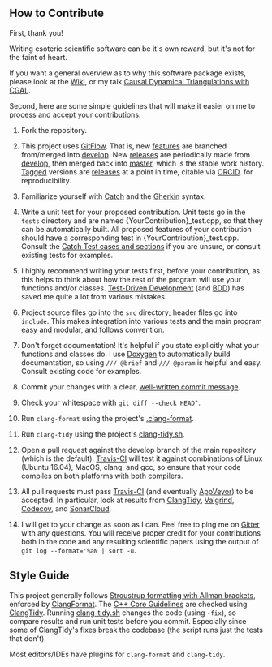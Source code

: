 ## How to Contribute

First, thank you!

Writing esoteric scientific software can be it's own reward, but it's not for the faint of heart.

If you want a general overview as to why this software package exists, please look at the [Wiki], or my talk
[Causal Dynamical Triangulations with CGAL][slides].

Second, here are some simple guidelines that will make it easier on me to process and accept your contributions.

1. Fork the repository.

2. This project uses [GitFlow]. That is, new [features] are branched from/merged into [develop].
New [releases] are periodically made from [develop], then merged back into [master],
which is the stable work history. [Tagged] versions are [releases] at a point in time, citable via [ORCID].
for reproducibility.

3. Familiarize yourself with [Catch] and the [Gherkin] syntax.

4. Write a unit test for your proposed contribution. Unit tests go in the `tests` directory and are named
\{YourContribution\}_test.cpp, so that they can be automatically built.
All proposed features of your contribution should have a corresponding test in \{YourContribution\}_test.cpp.
Consult the [Catch Test cases and sections] if you are unsure, or consult existing tests for examples.

5. I highly recommend writing your tests first, before your contribution, as this helps to think about how the
rest of the program will use your functions and/or classes.
[Test-Driven Development] (and [BDD]) has saved me quite a lot from various mistakes.

6. Project source files go into the `src` directory; header files go into `include`.
This makes integration into various tests and the main program easy and modular, and follows convention.

7. Don't forget documentation! It's helpful if you state explicitly what your functions and classes do.
I use [Doxygen] to automatically build documentation, so using `/// @brief` and `/// @param` is helpful and easy.
Consult existing code for examples.

8. Commit your changes with a clear, [well-written commit message].

9. Check your whitespace with `git diff --check HEAD^`.

10. Run `clang-format` using the project's [.clang-format].

11. Run `clang-tidy` using the project's [clang-tidy.sh].

12. Open a pull request against the develop branch of the main repository (which is the default).
[Travis-CI] will test it against combinations of Linux (Ubuntu 16.04), MacOS, clang, and gcc, so ensure that
your code compiles on both platforms with both compilers.

13. All pull requests must pass [Travis-CI] (and eventually [AppVeyor]) to be accepted.
In particular, look at results from [ClangTidy], [Valgrind], [Codecov], and [SonarCloud].

14. I will get to your change as soon as I can.
Feel free to ping me on [Gitter] with any questions.
You will receive proper credit for your contributions both in the code and any resulting scientific papers
using the output of `git log --format='%aN | sort -u`.

## Style Guide

This project generally follows [Stroustrup formatting with Allman brackets][1], enforced by [ClangFormat].
The [C++ Core Guidelines][cpp-core] are checked using [ClangTidy].
Running [clang-tidy.sh] changes the code (using `-fix`), so compare results and run unit tests before you commit.
Especially since some of ClangTidy's fixes break the codebase (the script runs just the tests that don't).

Most editors/IDEs have plugins for `clang-format` and `clang-tidy`.

[Wiki]: https://github.com/acgetchell/CDT-plusplus/wiki
[Test-Driven Development]: http://alexott.net/en/cpp/CppTestingIntro.html
[Doxygen]: http://doxygen.org
[well-written commit message]: https://chris.beams.io/posts/git-commit/
[Travis-CI]: https://travis-ci.org/acgetchell/CDT-plusplus
[1]: https://isocpp.org/wiki/faq/coding-standards
[2]: http://llvm.org/releases/4.0.0/tools/clang/docs/ClangFormatStyleOptions.html
[ClangFormat]: https://releases.llvm.org/6.0.1/tools/clang/docs/ClangFormat.html
[slides]: http://slides.com/acgetchell/causal-dynamical-triangulations-3
[Valgrind]: http://valgrind.org/docs/manual/quick-start.html#quick-start.mcrun
[cpp-core]: https://github.com/isocpp/CppCoreGuidelines/blob/master/CppCoreGuidelines.md
[clang-tidy.sh]: https://github.com/acgetchell/CDT-plusplus/blob/develop/clang-tidy.sh
[AppVeyor]: https://ci.appveyor.com/project/acgetchell/cdt-plusplus
[Catch]: https://github.com/catchorg/Catch2/blob/master/docs/Readme.md
[Gherkin]: https://www.tutorialspoint.com/behavior_driven_development/behavior_driven_development_gherkin.htm
[BDD]: https://en.wikipedia.org/wiki/Behavior-driven_development
[Catch Test cases and sections]: https://github.com/catchorg/Catch2/blob/master/docs/test-cases-and-sections.md
[Codecov]: https://codecov.io/support
[Gitter]: https://gitter.im/acgetchell/CDT-plusplus
[ClangTidy]: https://releases.llvm.org/6.0.1/tools/clang/tools/extra/docs/clang-tidy/index.html
[SonarCloud]: https://sonarcloud.io/dashboard?id=CDT-plusplus%3Adevelop
[GitFlow]: https://leanpub.com/git-flow/read
[features]: https://leanpub.com/git-flow/read#leanpub-auto-feature-branches
[develop]: https://github.com/acgetchell/CDT-plusplus
[releases]: https://github.com/acgetchell/CDT-plusplus/releases
[master]: https://github.com/acgetchell/CDT-plusplus/tree/master
[.clang-format]: https://github.com/acgetchell/CDT-plusplus/blob/develop/.clang-format
[Tagged]: https://github.com/acgetchell/CDT-plusplus/tags
[ORCID]: https://orcid.org/